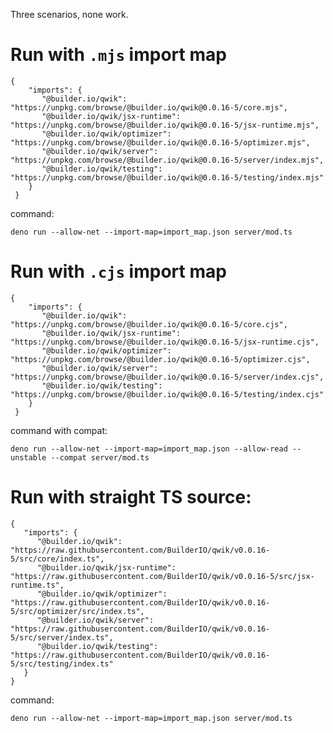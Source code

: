 Three scenarios, none work.

# Run with `.mjs` import map

```
{
    "imports": {
       "@builder.io/qwik": "https://unpkg.com/browse/@builder.io/qwik@0.0.16-5/core.mjs",
       "@builder.io/qwik/jsx-runtime": "https://unpkg.com/browse/@builder.io/qwik@0.0.16-5/jsx-runtime.mjs",
       "@builder.io/qwik/optimizer": "https://unpkg.com/browse/@builder.io/qwik@0.0.16-5/optimizer.mjs",
       "@builder.io/qwik/server": "https://unpkg.com/browse/@builder.io/qwik@0.0.16-5/server/index.mjs",
       "@builder.io/qwik/testing": "https://unpkg.com/browse/@builder.io/qwik@0.0.16-5/testing/index.mjs"
    }
 }
 ```

command: 

`deno run --allow-net --import-map=import_map.json server/mod.ts`

# Run with `.cjs` import map

```
{
    "imports": {
       "@builder.io/qwik": "https://unpkg.com/browse/@builder.io/qwik@0.0.16-5/core.cjs",
       "@builder.io/qwik/jsx-runtime": "https://unpkg.com/browse/@builder.io/qwik@0.0.16-5/jsx-runtime.cjs",
       "@builder.io/qwik/optimizer": "https://unpkg.com/browse/@builder.io/qwik@0.0.16-5/optimizer.cjs",
       "@builder.io/qwik/server": "https://unpkg.com/browse/@builder.io/qwik@0.0.16-5/server/index.cjs",
       "@builder.io/qwik/testing": "https://unpkg.com/browse/@builder.io/qwik@0.0.16-5/testing/index.cjs"
    }
 }
 ```

 command with compat:
 
 `deno run --allow-net --import-map=import_map.json --allow-read --unstable --compat server/mod.ts`


# Run with straight TS source: 

 ```
 {
    "imports": {
       "@builder.io/qwik": "https://raw.githubusercontent.com/BuilderIO/qwik/v0.0.16-5/src/core/index.ts",
       "@builder.io/qwik/jsx-runtime": "https://raw.githubusercontent.com/BuilderIO/qwik/v0.0.16-5/src/jsx-runtime.ts",
       "@builder.io/qwik/optimizer": "https://raw.githubusercontent.com/BuilderIO/qwik/v0.0.16-5/src/optimizer/src/index.ts",
       "@builder.io/qwik/server": "https://raw.githubusercontent.com/BuilderIO/qwik/v0.0.16-5/src/server/index.ts",
       "@builder.io/qwik/testing": "https://raw.githubusercontent.com/BuilderIO/qwik/v0.0.16-5/src/testing/index.ts"
    }
 }
 ```

command: 

 `deno run --allow-net --import-map=import_map.json server/mod.ts`
